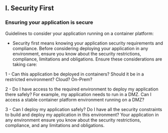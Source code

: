 ## I. Security First
### Ensuring your application is secure

Guidelines to consider your application running on a container platform:

* Security first means knowing your application security requirements and compliance. Before considering deploying your application in any environment, ensure you know about the security restrictions, compliance, limitations and obligations.
Ensure these considerations are taking care:

1 - Can this application be deployed in containers? Should it be in a restricted environment? Cloud? On-Prem?

2 - Do I have access to the required environment to deploy my application there safely? For example, my application needs to run in a DMZ. Can I access a stable container platform environment running on a DMZ?

3 - Can I deploy my application safely? Do I have all the security constraints to build and deploy my application in this environment? Your application in any environment ensure you know about the security restrictions, compliance, and any limitations and obligations.









